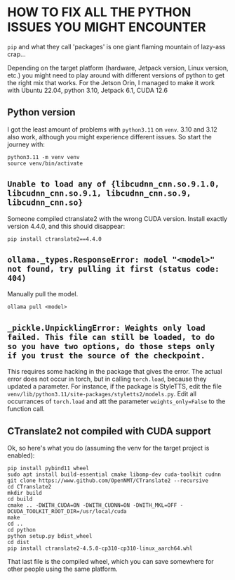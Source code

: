 # HOW TO FIX ALL THE PYTHON ISSUES YOU MIGHT ENCOUNTER

`pip` and what they call 'packages' is one giant flaming mountain of lazy-ass crap...

Depending on the target platform (hardware, Jetpack version, Linux version, etc.) you might need to play around with different versions of python to get the right mix that works. For the Jetson Orin, I managed to make it work with Ubuntu 22.04, python 3.10, Jetpack 6.1, CUDA 12.6

## Python version

I got the least amount of problems with `python3.11` on `venv`. 3.10 and 3.12 also work, although you might experience different issues. So start the journey with:

```
python3.11 -m venv venv
source venv/bin/activate
```

## `Unable to load any of {libcudnn_cnn.so.9.1.0, libcudnn_cnn.so.9.1, libcudnn_cnn.so.9, libcudnn_cnn.so}`

Someone compiled ctranslate2 with the wrong CUDA version. Install exactly version 4.4.0, and this should disappear:

```
pip install ctranslate2==4.4.0
```

## `ollama._types.ResponseError: model "<model>" not found, try pulling it first (status code: 404)`

Manually pull the model.

```
ollama pull <model>
```

## `_pickle.UnpicklingError: Weights only load failed. This file can still be loaded, to do so you have two options, do those steps only if you trust the source of the checkpoint.`

This requires some hacking in the package that gives the error. The actual error does not occur in torch, but in calling `torch.load`, because they updated a parameter. For instance, if the package is StyleTTS, edit the file `venv/lib/python3.11/site-packages/styletts2/models.py`. Edit all occurrances of `torch.load` and att the parameter `weights_only=False` to the function call.

## CTranslate2 not compiled with CUDA support

Ok, so here's what you do (assuming the venv for the target project is enabled):

```
pip install pybind11 wheel
sudo apt install build-essential cmake libomp-dev cuda-toolkit cudnn
git clone https://www.github.com/OpenNMT/CTranslate2 --recursive
cd CTranslate2
mkdir build
cd build
cmake .. -DWITH_CUDA=ON -DWITH_CUDNN=ON -DWITH_MKL=OFF -DCUDA_TOOLKIT_ROOT_DIR=/usr/local/cuda
make
cd ..
cd python
python setup.py bdist_wheel
cd dist
pip install ctranslate2-4.5.0-cp310-cp310-linux_aarch64.whl
```

That last file is the compiled wheel, which you can save somewhere for other people using the same platform.

